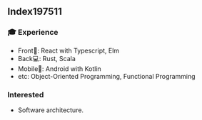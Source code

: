 ## Index197511
### :mortar_board: Experience
- Front:art:: React with Typescript, Elm
- Back:computer:: Rust, Scala
- Mobile:iphone:: Android with Kotlin
- etc: Object-Oriented Programming, Functional Programming
### Interested
- Software architecture.
